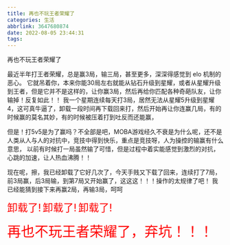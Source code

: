 ```yaml
---
title: 再也不玩王者荣耀了
categories: 生活
abbrlink: 3647680874
date: 2022-08-05 23:44:31
tags:
---
```


再也不玩王者荣耀了

<!-- more -->

最近半年打王者荣耀，总是赢3局，输三局，甚至更多，深深得感觉到 elo 机制的恶心。
它就吊着你，本来你能30局左右就能从钻石升级到星耀，或者从星耀升级到王者，但是它并不是这样的，让你赢3局，然后再给你匹配各种奇葩队友，让你输掉！反复如此！！
我一个星期连续每天打3局，居然无法从星耀5升级到星耀4，这可真牛逼了，卸载一段时间再下载回来打，然后开始再让你连赢几局，有的时候赢的莫名其妙，有的时候被压着打到吐反而还能赢，

但是！打5v5是为了赢吗？不全部是吧，MOBA游戏经久不衰是为什么呢，还不是人类从人与人的对抗中，竞技中得到快乐，重点是竞技呀，人为操控的输赢有什么意思，
以前有时候打一局虽然输了可惜，但是过程中着实能感觉到激烈的对抗，心跳的加速，让人热血沸腾！！

现在呢，擦，我已经卸载了它好几次了，今天手贱又下载了回来，连续打了7局，前3局赢，后3局输，到第7局又开始赢了，这这这！！！操作的太规律了吧！
我已经能猜到接下来再赢2局，再输3局，呵呵


<span style="font-size: 24px; color: red;">卸载了!</span>
<span style="font-size: 24px; color: red;">卸载了!</span>
<span style="font-size: 24px; color: red;">卸载了!</span>

<span style="font-size: 32px; color: red;">再也不玩王者荣耀了，弃坑！！！</span>
